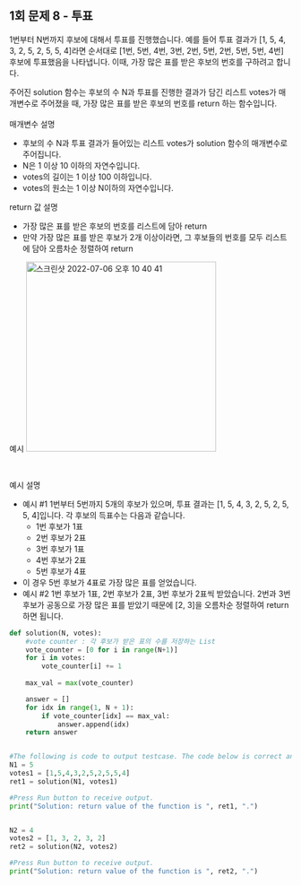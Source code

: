 ## 1회 문제 8 - 투표 

1번부터 N번까지 후보에 대해서 투표를 진행했습니다. 예를 들어 투표 결과가 [1, 5, 4, 3, 2, 5, 2, 5, 5, 4]라면 순서대로 [1번, 5번, 4번, 3번, 2번, 5번, 2번, 5번, 5번, 4번] 후보에 투표했음을 나타냅니다. 이때, 가장 많은 표를 받은 후보의 번호를 구하려고 합니다.

주어진 solution 함수는 후보의 수 N과 투표를 진행한 결과가 담긴 리스트 votes가 매개변수로 주어졌을 때, 가장 많은 표를 받은 후보의 번호를 return 하는 함수입니다.  
<br>
매개변수 설명
  - 후보의 수 N과 투표 결과가 들어있는 리스트 votes가 solution 함수의 매개변수로 주어집니다. 
  - N은 1 이상 10 이하의 자연수입니다. 
  - votes의 길이는 1 이상 100 이하입니다. 
  - votes의 원소는 1 이상 N이하의 자연수입니다.

return 값 설명
  - 가장 많은 표를 받은 후보의 번호를 리스트에 담아 return 
  - 만약 가장 많은 표를 받은 후보가 2개 이상이라면, 그 후보들의 번호를 모두 리스트에 담아 오름차순 정렬하여 return 

예시
<img width="339" alt="스크린샷 2022-07-06 오후 10 40 41" src="https://user-images.githubusercontent.com/80513699/177563699-397b1276-9cab-473e-8c57-fb7daa8e2828.png">

<br>

예시 설명

- 예시 #1 1번부터 5번까지 5개의 후보가 있으며, 투표 결과는 [1, 5, 4, 3, 2, 5, 2, 5, 5, 4]입니다. 각 후보의 득표수는 다음과 같습니다.
    - 1번 후보가 1표
    - 2번 후보가 2표
    - 3번 후보가 1표
    - 4번 후보가 2표
    - 5번 후보가 4표
- 이 경우 5번 후보가 4표로 가장 많은 표를 얻었습니다.
- 예시 #2 1번 후보가 1표, 2번 후보가 2표, 3번 후보가 2표씩 받았습니다. 2번과 3번 후보가 공동으로 가장 많은 표를 받았기 때문에 [2, 3]을 오름차순 정렬하여 return 하면 됩니다.


```python
def solution(N, votes):
    #vote counter : 각 후보가 받은 표의 수를 저장하는 List 
    vote_counter = [0 for i in range(N+1)]
    for i in votes:
        vote_counter[i] += 1
        
    max_val = max(vote_counter)

    answer = []
    for idx in range(1, N + 1):
        if vote_counter[idx] == max_val:
            answer.append(idx)
    return answer


#The following is code to output testcase. The code below is correct and you shall correct solution function.
N1 = 5
votes1 = [1,5,4,3,2,5,2,5,5,4]
ret1 = solution(N1, votes1)

#Press Run button to receive output.
print("Solution: return value of the function is ", ret1, ".")


N2 = 4
votes2 = [1, 3, 2, 3, 2]
ret2 = solution(N2, votes2)

#Press Run button to receive output.
print("Solution: return value of the function is ", ret2, ".")

```
